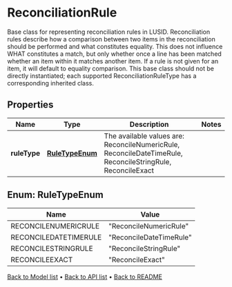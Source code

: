 

# ReconciliationRule

Base class for representing reconciliation rules in LUSID.  Reconciliation rules describe how a comparison between two items in the reconciliation should be performed and what constitutes equality.  This does not influence WHAT constitutes a match, but only whether once a line has been matched whether an item within it matches another item.  If a rule is not given for an item, it will default to equality comparison.  This base class should not be directly instantiated; each supported ReconciliationRuleType has a corresponding inherited class.

## Properties

| Name | Type | Description | Notes |
|------------ | ------------- | ------------- | -------------|
|**ruleType** | [**RuleTypeEnum**](#RuleTypeEnum) | The available values are: ReconcileNumericRule, ReconcileDateTimeRule, ReconcileStringRule, ReconcileExact |  |



## Enum: RuleTypeEnum

| Name | Value |
|---- | -----|
| RECONCILENUMERICRULE | &quot;ReconcileNumericRule&quot; |
| RECONCILEDATETIMERULE | &quot;ReconcileDateTimeRule&quot; |
| RECONCILESTRINGRULE | &quot;ReconcileStringRule&quot; |
| RECONCILEEXACT | &quot;ReconcileExact&quot; |



[Back to Model list](../README.md#documentation-for-models) &#8226; [Back to API list](../README.md#documentation-for-api-endpoints) &#8226; [Back to README](../README.md)


